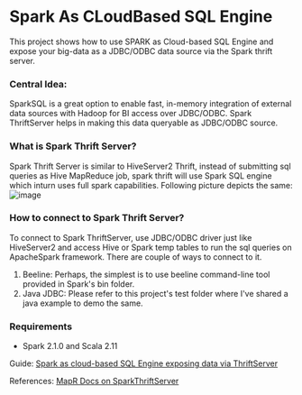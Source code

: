 # Spark As CLoudBased SQL Engine
This project shows how to use SPARK as Cloud-based SQL Engine and expose your big-data as a JDBC/ODBC data source via the Spark thrift server. 

### Central Idea:
SparkSQL is a great option to enable fast, in-memory integration of external data sources with Hadoop for BI access over JDBC/ODBC. Spark ThriftServer helps in making this data queryable as JDBC/ODBC source.

### What is Spark Thrift Server?
Spark Thrift Server is similar to HiveServer2 Thrift, instead of submitting sql queries as Hive MapReduce job, spark thrift will use Spark SQL engine which inturn uses full spark capabilities. 
Following picture depicts the same:
![image](https://user-images.githubusercontent.com/22542670/27724829-47acbe3e-5d91-11e7-8461-fe22d87699ba.png)

### How to connect to Spark Thrift Server?
To connect to Spark ThriftServer, use JDBC/ODBC driver just like HiveServer2 and access Hive or Spark temp tables to run the sql queries on ApacheSpark framework. There are couple of ways to connect to it. 
1. Beeline: Perhaps, the simplest is to use beeline command-line tool provided in Spark's bin folder. 
2. Java JDBC: Please refer to this project's test folder where I've shared a java example to demo the same.

### Requirements
- Spark 2.1.0 and Scala 2.11

Guide: 
[Spark as cloud-based SQL Engine exposing data via ThriftServer](https://spoddutur.github.io/spark-notes/spark-as-cloud-based-sql-engine-via-thrift-server)

References:
[MapR Docs on SparkThriftServer](http://maprdocs.mapr.com/home/Spark/SparkSQLThriftServer.html)

